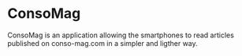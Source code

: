 # ConsoMag
ConsoMag is an application allowing the smartphones to read articles published on conso-mag.com in a simpler and ligther way.
